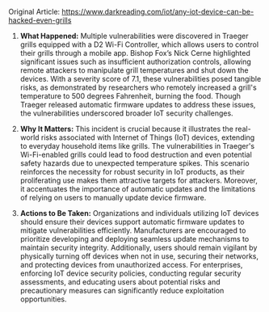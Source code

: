 Original Article: https://www.darkreading.com/iot/any-iot-device-can-be-hacked-even-grills

1. **What Happened:**
Multiple vulnerabilities were discovered in Traeger grills equipped with a D2 Wi-Fi Controller, which allows users to control their grills through a mobile app. Bishop Fox’s Nick Cerne highlighted significant issues such as insufficient authorization controls, allowing remote attackers to manipulate grill temperatures and shut down the devices. With a severity score of 7.1, these vulnerabilities posed tangible risks, as demonstrated by researchers who remotely increased a grill's temperature to 500 degrees Fahrenheit, burning the food. Though Traeger released automatic firmware updates to address these issues, the vulnerabilities underscored broader IoT security challenges.

2. **Why It Matters:**
This incident is crucial because it illustrates the real-world risks associated with Internet of Things (IoT) devices, extending to everyday household items like grills. The vulnerabilities in Traeger's Wi-Fi-enabled grills could lead to food destruction and even potential safety hazards due to unexpected temperature spikes. This scenario reinforces the necessity for robust security in IoT products, as their proliferating use makes them attractive targets for attackers. Moreover, it accentuates the importance of automatic updates and the limitations of relying on users to manually update device firmware.

3. **Actions to Be Taken:**
Organizations and individuals utilizing IoT devices should ensure their devices support automatic firmware updates to mitigate vulnerabilities efficiently. Manufacturers are encouraged to prioritize developing and deploying seamless update mechanisms to maintain security integrity. Additionally, users should remain vigilant by physically turning off devices when not in use, securing their networks, and protecting devices from unauthorized access. For enterprises, enforcing IoT device security policies, conducting regular security assessments, and educating users about potential risks and precautionary measures can significantly reduce exploitation opportunities.